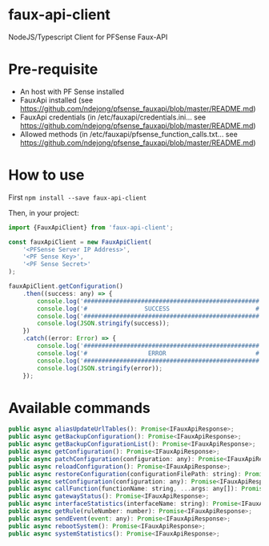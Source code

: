 # faux-api-client
NodeJS/Typescript Client for PFSense Faux-API

# Pre-requisite
- An host with PF Sense installed
- FauxApi installed (see https://github.com/ndejong/pfsense_fauxapi/blob/master/README.md)
- FauxApi credentials (in /etc/fauxapi/credentials.ini... see https://github.com/ndejong/pfsense_fauxapi/blob/master/README.md)
- Allowed methods (in /etc/fauxapi/pfsense_function_calls.txt... see https://github.com/ndejong/pfsense_fauxapi/blob/master/README.md)

# How to use
First `npm install --save faux-api-client`

Then, in your project:
```javascript
import {FauxApiClient} from 'faux-api-client';

const fauxApiClient = new FauxApiClient(
    '<PFSense Server IP Address>',
    '<PF Sense Key>',
    '<PF Sense Secret>'
);

fauxApiClient.getConfiguration()
    .then((success: any) => {
        console.log('#################################################');
        console.log('#                SUCCESS                        #');
        console.log('#################################################');
        console.log(JSON.stringify(success));
    })
    .catch((error: Error) => {
        console.log('#################################################');
        console.log('#                 ERROR                         #');
        console.log('#################################################');
        console.log(JSON.stringify(error));
    });
```

# Available commands
```javascript
public async aliasUpdateUrlTables(): Promise<IFauxApiResponse>;
public async getBackupConfiguration(): Promise<IFauxApiResponse>;
public async getBackupConfigurationList(): Promise<IFauxApiResponse>;
public async getConfiguration(): Promise<IFauxApiResponse>;
public async patchConfiguration(configuration: any): Promise<IFauxApiResponse>;
public async reloadConfiguration(): Promise<IFauxApiResponse>;
public async restoreConfiguration(configurationFilePath: string): Promise<IFauxApiResponse>;
public async setConfiguration(configuration: any): Promise<IFauxApiResponse>;
public async callFunction(functionName: string, ...args: any[]): Promise<IFauxApiResponse>;
public async gatewayStatus(): Promise<IFauxApiResponse>;
public async interfaceStatistics(interfaceName: string): Promise<IFauxApiResponse>;
public async getRule(ruleNumber: number): Promise<IFauxApiResponse>;
public async sendEvent(event: any): Promise<IFauxApiResponse>;
public async rebootSystem(): Promise<IFauxApiResponse>;
public async systemStatistics(): Promise<IFauxApiResponse>;
```

